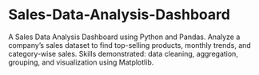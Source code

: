# Sales-Data-Analysis-Dashboard
A Sales Data Analysis Dashboard using Python and Pandas. Analyze a company’s sales dataset to find top-selling products, monthly trends, and category-wise sales. Skills demonstrated: data cleaning, aggregation, grouping, and visualization using Matplotlib.
